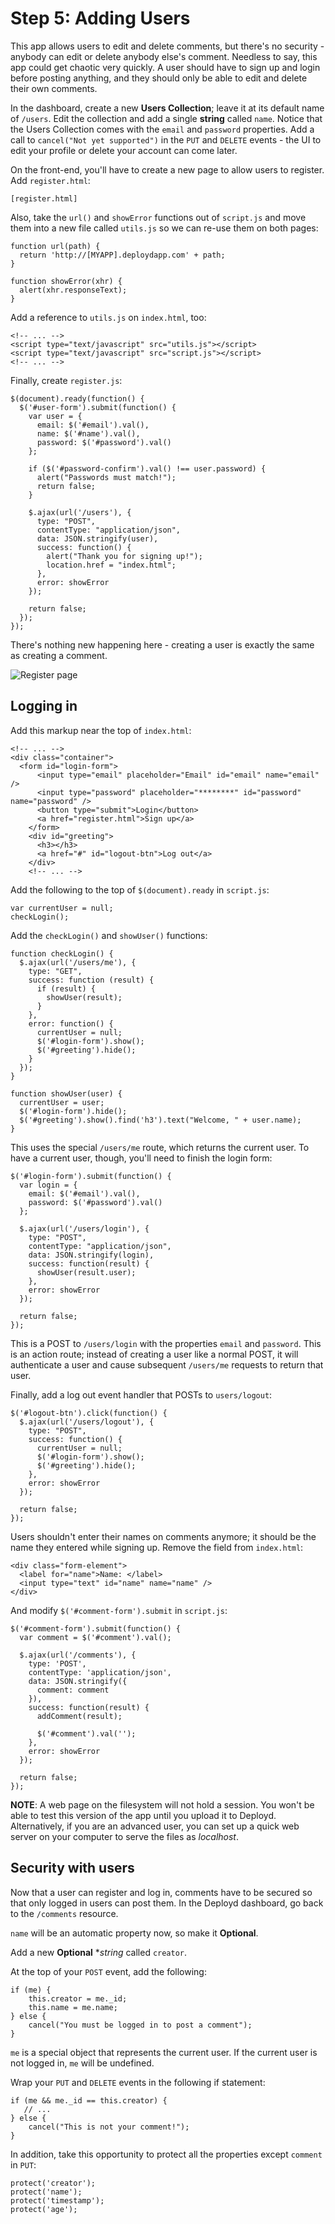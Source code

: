 # Step 5: Adding Users

This app allows users to edit and delete comments, but there's no security - anybody can edit or delete anybody else's comment. Needless to say, this app could get chaotic very quickly. A user should have to sign up and login before posting anything, and they should only be able to edit and delete their own comments.

In the dashboard, create a new **Users Collection**; leave it at its default name of `/users`. Edit the collection and add a single **string** called `name`. Notice that the Users Collection comes with the `email` and `password` properties. Add a call to `cancel("Not yet supported")` in the `PUT` and `DELETE` events - the UI to edit your profile or delete your account can come later.

On the front-end, you'll have to create a new page to allow users to register. Add `register.html`:

    [register.html]

Also, take the `url()` and `showError` functions out of `script.js` and move them into a new file called `utils.js` so we can re-use them on both pages:

    function url(path) {
      return 'http://[MYAPP].deploydapp.com' + path;
    }

    function showError(xhr) {
      alert(xhr.responseText);
    }

Add a reference to `utils.js` on `index.html`, too:
    
    <!-- ... -->
    <script type="text/javascript" src="utils.js"></script>
    <script type="text/javascript" src="script.js"></script>
    <!-- ... -->

Finally, create `register.js`: 

    $(document).ready(function() {
      $('#user-form').submit(function() {
        var user = {
          email: $('#email').val(),
          name: $('#name').val(),
          password: $('#password').val()
        };

        if ($('#password-confirm').val() !== user.password) {
          alert("Passwords must match!");
          return false;
        }

        $.ajax(url('/users'), {
          type: "POST",
          contentType: "application/json",
          data: JSON.stringify(user),
          success: function() {
            alert("Thank you for signing up!");
            location.href = "index.html";
          }, 
          error: showError
        });

        return false;
      });
    });

There's nothing new happening here - creating a user is exactly the same as creating a comment.

![Register page](step5img/screenshot01.png)

## Logging in

Add this markup near the top of `index.html`:

    <!-- ... -->
    <div class="container">
      <form id="login-form">
          <input type="email" placeholder="Email" id="email" name="email" />
          <input type="password" placeholder="********" id="password" name="password" />
          <button type="submit">Login</button>
          <a href="register.html">Sign up</a>
        </form>
        <div id="greeting">
          <h3></h3>
          <a href="#" id="logout-btn">Log out</a>
        </div>
        <!-- ... -->  

Add the following to the top of `$(document).ready` in `script.js`:

    var currentUser = null;
    checkLogin();

Add the `checkLogin()` and `showUser()` functions:

    function checkLogin() {
      $.ajax(url('/users/me'), {
        type: "GET",
        success: function (result) {
          if (result) {
            showUser(result);
          }
        },
        error: function() {
          currentUser = null;
          $('#login-form').show();
          $('#greeting').hide();
        }
      });
    }

    function showUser(user) {
      currentUser = user;
      $('#login-form').hide();
      $('#greeting').show().find('h3').text("Welcome, " + user.name);
    }

This uses the special `/users/me` route, which returns the current user. To have a current user, though, you'll need to finish the login form:

    $('#login-form').submit(function() {
      var login = {
        email: $('#email').val(),
        password: $('#password').val()
      };

      $.ajax(url('/users/login'), {
        type: "POST",
        contentType: "application/json",
        data: JSON.stringify(login),
        success: function(result) {
          showUser(result.user);
        },  
        error: showError
      });

      return false;
    });

This is a POST to `/users/login` with the properties `email` and `password`. This is an action route; instead of creating a user like a normal POST, it will authenticate a user and cause subsequent `/users/me` requests to return that user.

Finally, add a log out event handler that POSTs to `users/logout`:

    $('#logout-btn').click(function() {
      $.ajax(url('/users/logout'), {
        type: "POST",
        success: function() {
          currentUser = null;
          $('#login-form').show();
          $('#greeting').hide();
        },
        error: showError
      });

      return false;
    });

Users shouldn't enter their names on comments anymore; it should be the name they entered while signing up. Remove the field from `index.html`:

    <div class="form-element">
      <label for="name">Name: </label>
      <input type="text" id="name" name="name" />
    </div>

And modify `$('#comment-form').submit` in `script.js`:

    $('#comment-form').submit(function() {
      var comment = $('#comment').val();

      $.ajax(url('/comments'), {
        type: 'POST',
        contentType: 'application/json',
        data: JSON.stringify({
          comment: comment
        }),
        success: function(result) {
          addComment(result);
          
          $('#comment').val('');
        },
        error: showError
      });

      return false;
    });

**NOTE**: A web page on the filesystem will not hold a session. You won't be able to test this version of the app until you upload it to Deployd. Alternatively, if you are an advanced user, you can set up a quick web server on your computer to serve the files as *localhost*.

## Security with users

Now that a user can register and log in, comments have to be secured so that only logged in users can post them. In the Deployd dashboard, go back to the `/comments` resource.

`name` will be an automatic property now, so make it **Optional**.

Add a new **Optional** **string* called `creator`.

At the top of your `POST` event, add the following:

    if (me) {
        this.creator = me._id;
        this.name = me.name;
    } else {
        cancel("You must be logged in to post a comment");
    }

`me` is a special object that represents the current user. If the current user is not logged in, `me` will be undefined.

Wrap your `PUT` and `DELETE` events in the following if statement:

    if (me && me._id == this.creator) {
       // ...
    } else {
        cancel("This is not your comment!");
    }
    
In addition, take this opportunity to protect all the properties except `comment` in `PUT`:

    protect('creator');
    protect('name');
    protect('timestamp');
    protect('age');